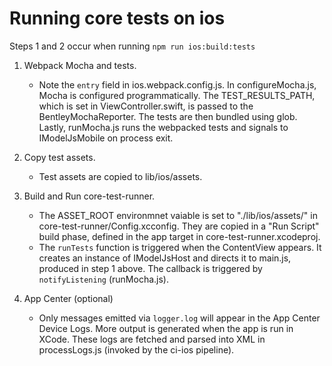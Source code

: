 # Running core tests on ios

Steps 1 and 2 occur when running `npm run ios:build:tests`

1. Webpack Mocha and tests.
    - Note the `entry` field in ios.webpack.config.js. In configureMocha.js, Mocha is configured programmatically. The TEST_RESULTS_PATH, which is set in ViewController.swift, is passed to the BentleyMochaReporter. The tests are then bundled using glob. Lastly, runMocha.js runs the webpacked tests and signals to IModelJsMobile on process exit.

2. Copy test assets.
    - Test assets are copied to lib/ios/assets.

3. Build and Run core-test-runner.
    - The ASSET_ROOT environmnet vaiable is set to "./lib/ios/assets/" in core-test-runner/Config.xcconfig. They are copied in a "Run Script" build phase, defined in the app target in core-test-runner.xcodeproj.
    - The `runTests` function is triggered when the ContentView appears. It creates an instance of IModelJsHost and directs it to main.js, produced in step 1 above. The callback is triggered by `notifyListening` (runMocha.js).

4. App Center (optional)
    - Only messages emitted via `logger.log` will appear in the App Center Device Logs. More output is generated when the app is run in XCode. These logs are fetched and parsed into XML in processLogs.js (invoked by the ci-ios pipeline).